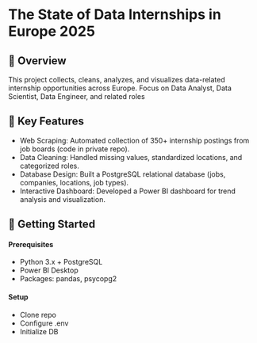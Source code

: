 # The State of Data Internships in Europe 2025


## 📌 Overview
This project collects, cleans, analyzes, and visualizes data-related internship opportunities across Europe. Focus on Data Analyst, Data Scientist, Data Engineer, and related roles

## 🔑 Key Features
- Web Scraping: Automated collection of 350+ internship postings from job boards (code in private repo).
- Data Cleaning: Handled missing values, standardized locations, and categorized roles.
- Database Design: Built a PostgreSQL relational database (jobs, companies, locations, job types).
- Interactive Dashboard: Developed a Power BI dashboard for trend analysis and visualization.

## 🚀 Getting Started
#### Prerequisites
- Python 3.x + PostgreSQL
- Power BI Desktop
- Packages: pandas, psycopg2

#### Setup
- Clone repo
- Configure .env
- Initialize DB
